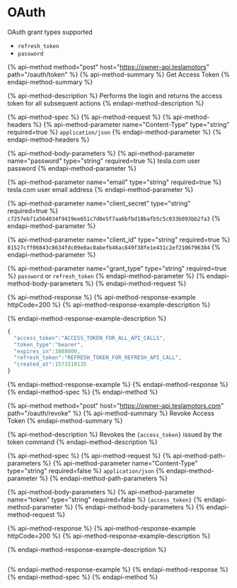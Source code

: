 # OAuth

OAuth grant types supported

* `refresh_token`  
* `password`

{% api-method method="post" host="https://owner-api.teslamotors" path="/oauth/token" %}
{% api-method-summary %}
Get Access Token
{% endapi-method-summary %}

{% api-method-description %}
Performs the login and returns the access token for all subsequent actions
{% endapi-method-description %}

{% api-method-spec %}
{% api-method-request %}
{% api-method-headers %}
{% api-method-parameter name="Content-Type" type="string" required=true %}
`application/json`
{% endapi-method-parameter %}
{% endapi-method-headers %}

{% api-method-body-parameters %}
{% api-method-parameter name="password" type="string" required=true %}
tesla.com user password
{% endapi-method-parameter %}

{% api-method-parameter name="email" type="string" required=true %}
tesla.com user email address
{% endapi-method-parameter %}

{% api-method-parameter name="client\_secret" type="string" required=true %}
`c7257eb71a564034f9419ee651c7d0e5f7aa6bfbd18bafb5c5c033b093bb2fa3`
{% endapi-method-parameter %}

{% api-method-parameter name="client\_id" type="string" required=true %}
`81527cff06843c8634fdc09e8ac0abefb46ac849f38fe1e431c2ef2106796384`
{% endapi-method-parameter %}

{% api-method-parameter name="grant\_type" type="string" required=true %}
`password` or `refresh_token`
{% endapi-method-parameter %}
{% endapi-method-body-parameters %}
{% endapi-method-request %}

{% api-method-response %}
{% api-method-response-example httpCode=200 %}
{% api-method-response-example-description %}

{% endapi-method-response-example-description %}

```javascript
{
  "access_token":"ACCESS_TOKEN_FOR_ALL_API_CALLS",
  "token_type":"bearer",
  "expires_in":3888000,
  "refresh_token":"REFRESH_TOKEN_FOR_REFRESH_API_CALL",
  "created_at":1571519135
}
```
{% endapi-method-response-example %}
{% endapi-method-response %}
{% endapi-method-spec %}
{% endapi-method %}

{% api-method method="post" host="https://owner-api.teslamotors.com" path="/oauth/revoke" %}
{% api-method-summary %}
Revoke Access Token
{% endapi-method-summary %}

{% api-method-description %}
Revokes the `{access_token}` issued by the token command
{% endapi-method-description %}

{% api-method-spec %}
{% api-method-request %}
{% api-method-path-parameters %}
{% api-method-parameter name="Content-Type" type="string" required=false %}
`application/json`
{% endapi-method-parameter %}
{% endapi-method-path-parameters %}

{% api-method-body-parameters %}
{% api-method-parameter name="token" type="string" required=false %}
`{access_token}`
{% endapi-method-parameter %}
{% endapi-method-body-parameters %}
{% endapi-method-request %}

{% api-method-response %}
{% api-method-response-example httpCode=200 %}
{% api-method-response-example-description %}

{% endapi-method-response-example-description %}

```text

```
{% endapi-method-response-example %}
{% endapi-method-response %}
{% endapi-method-spec %}
{% endapi-method %}

